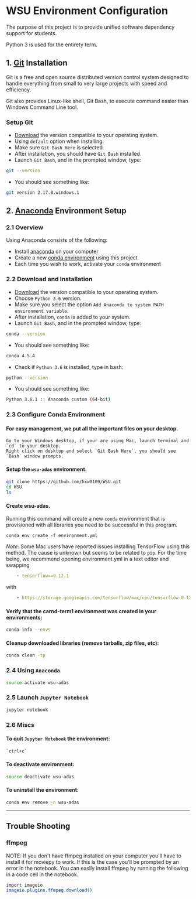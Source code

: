 # WSU Environment Configuration

The purpose of this project is to provide unified software dependency support for students.

Python 3 is used for the entirety term.


## 1. [Git](https://git-scm.com/) Installation

Git is a free and open source distributed version control system designed to handle everything from small to very large projects with speed and efficiency.

Git also provides Linux-like shell, Git Bash, to execute command easier than Windows Command Line tool.

### Setup Git
- [Download](https://git-scm.com/download/) the version compatible to your operating system.
- Using `default` option when installing.
- Make sure `Git Bash Here` is selected.
- After installation, you should have `Git Bash` installed.
- Launch `Git Bash`, and in the prompted window, type:
```sh
git --version
```
- You should see something like:
```sh
git version 2.17.0.windows.1
```

## 2. [Anaconda](https://www.anaconda.com/) Environment Setup
### 2.1 Overview
Using Anaconda consists of the following:

- Install [anaconda](https://www.anaconda.com/download/) on your computer
- Create a new [conda environment](http://conda.pydata.org/docs/using/envs.html) using this project
- Each time you wish to work, activate your `conda` environment

### 2.2 Download and Installation
- [Download](https://www.anaconda.com/download/) the version compatible to your operating system.
- Choose `Python 3.6` version.
- Make sure you select the option `Add Anaconda to system PATH environment variable`.
- After installation, `conda` is added to your system.
- Launch `Git Bash`, and in the prompted window, type:
```sh
conda --version
```
- You should see something like:
```sh
conda 4.5.4
```
- Check if `Python 3.6` is installed, type in bash:
```sh
python --version
```
- You should see something like:
```sh
Python 3.6.1 :: Anaconda custom (64-bit)
```

### 2.3 Configure Conda Environment
#### For easy management, we put all the important files on your desktop.
    Go to your Windows desktop, if your are using Mac, launch terminal and `cd` to your desktop.
    Right click on desktop and select `Git Bash Here`, you should see `Bash` window prompts.

#### **Setup** the `wsu-adas` environment. 
```sh
git clone https://github.com/hxw0109/WSU.git
cd WSU
ls
```

#### **Create** wsu-adas.
Running this command will create a new `conda` environment that is provisioned with all libraries you need to be successful in this program.
```
conda env create -f environment.yml
```

*Note*: Some Mac users have reported issues installing TensorFlow using this method. The cause is unknown but seems to be related to `pip`. For the time being, we recommend opening environment.yml in a text editor and swapping
```yaml
    - tensorflow==0.12.1
```
with
```yaml
    - https://storage.googleapis.com/tensorflow/mac/cpu/tensorflow-0.12.1-py3-none-any.whl
```

#### **Verify** that the carnd-term1 environment was created in your environments:

```sh
conda info --envs
```

#### **Cleanup** downloaded libraries (remove tarballs, zip files, etc):

```sh
conda clean -tp
```

### 2.4 Using `Anaconda`
```sh
source activate wsu-adas
```

### 2.5 Launch `Jupyter Notebook`

```sh
jupyter notebook
```


### 2.6 Miscs 
#### To quit `Jupyter Notebook` the environment:
```sh
`ctrl+c`
```

#### To deactivate environment:
```sh
source deactivate wsu-adas
```

#### To uninstall the environment:
```sh
conda env remove -n wsu-adas
```

---



## Trouble Shooting
### ffmpeg
NOTE: If you don't have ffmpeg installed on your computer you'll have to install it for moviepy to work. If this is the case you'll be prompted by an error in the notebook. You can easily install ffmpeg by running the following in a code cell in the notebook.
```sh
import imageio
imageio.plugins.ffmpeg.download()
```
